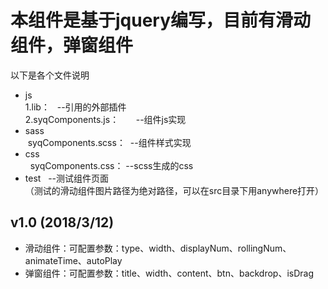 # 本组件是基于jquery编写，目前有滑动组件，弹窗组件
以下是各个文件说明
* js  
  1.lib：    --引用的外部插件  
 2.syqComponents.js：        --组件js实现  
 * sass  
  syqComponents.scss：  --组件样式实现  
 * css  
   syqComponents.css：  --scss生成的css
 * test       --测试组件页面     
 （测试的滑动组件图片路径为绝对路径，可以在src目录下用anywhere打开）
## v1.0 (2018/3/12)  
* 滑动组件：可配置参数：type、width、displayNum、rollingNum、animateTime、autoPlay
* 弹窗组件：可配置参数：title、width、content、btn、backdrop、isDrag
